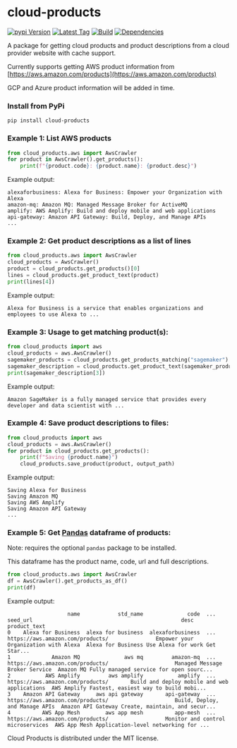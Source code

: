 # cloud-products 

[![pypi Version](https://img.shields.io/pypi/v/cloud-products.svg?logo=pypi)](https://pypi.org/project/cloud-products/)
[![Latest Tag](https://img.shields.io/github/v/tag/dylanhogg/cloud-products)](https://github.com/dylanhogg/cloud-products/tags)
[![Build](https://github.com/dylanhogg/cloud-products/workflows/build/badge.svg)](https://github.com/dylanhogg/cloud-products/actions)
[![Dependencies](https://img.shields.io/librariesio/github/dylanhogg/cloud-products)](https://libraries.io/github/dylanhogg/cloud-products)

A package for getting cloud products and product descriptions from a cloud provider website with cache support.

Currently supports getting AWS product information from 
[https://aws.amazon.com/products](https://aws.amazon.com/products)

GCP and Azure product information will be added in time.


### Install from PyPi
```shell script
pip install cloud-products
```


### Example 1: List AWS products
```python
from cloud_products.aws import AwsCrawler
for product in AwsCrawler().get_products():
    print(f"{product.code}: {product.name}: {product.desc}")
```

Example output:
```
alexaforbusiness: Alexa for Business: Empower your Organization with Alexa
amazon-mq: Amazon MQ: Managed Message Broker for ActiveMQ
amplify: AWS Amplify: Build and deploy mobile and web applications
api-gateway: Amazon API Gateway: Build, Deploy, and Manage APIs
...
```


### Example 2: Get product descriptions as a list of lines
```python
from cloud_products.aws import AwsCrawler
cloud_products = AwsCrawler()
product = cloud_products.get_products()[0]
lines = cloud_products.get_product_text(product)
print(lines[4])
```

Example output:
```
Alexa for Business is a service that enables organizations and employees to use Alexa to ...
```


### Example 3: Usage to get matching product(s):
```python
from cloud_products import aws
cloud_products = aws.AwsCrawler()
sagemaker_products = cloud_products.get_products_matching("sagemaker")
sagemaker_description = cloud_products.get_product_text(sagemaker_products[0])
print(sagemaker_description[3])
```

Example output:
```
Amazon SageMaker is a fully managed service that provides every developer and data scientist with ...
```


### Example 4: Save product descriptions to files:
```python
from cloud_products import aws
cloud_products = aws.AwsCrawler()
for product in cloud_products.get_products():
    print(f"Saving {product.name}")
    cloud_products.save_product(product, output_path)
```

Example output:
```
Saving Alexa for Business
Saving Amazon MQ
Saving AWS Amplify
Saving Amazon API Gateway
...
```


### Example 5: Get [Pandas](https://pandas.pydata.org/pandas-docs/stable/reference/api/pandas.DataFrame.html) dataframe of products:
Note: requires the optional `pandas` package to be installed.  

This dataframe has the product name, code, url and full descriptions.

```python
from cloud_products.aws import AwsCrawler
df = AwsCrawler().get_products_as_df()
print(df)
```

Example output:
```
                   name            std_name              code  ...                          seed_url                                               desc                                       product_text
0    Alexa for Business  alexa for business  alexaforbusiness  ...  https://aws.amazon.com/products/               Empower your Organization with Alexa  Alexa for Business Use Alexa for work Get Star...
1             Amazon MQ              aws mq         amazon-mq  ...  https://aws.amazon.com/products/                     Managed Message Broker Service  Amazon MQ Fully managed service for open sourc...
2           AWS Amplify         aws amplify           amplify  ...  https://aws.amazon.com/products/       Build and deploy mobile and web applications  AWS Amplify Fastest, easiest way to build mobi...
3    Amazon API Gateway     aws api gateway       api-gateway  ...  https://aws.amazon.com/products/                     Build, Deploy, and Manage APIs  Amazon API Gateway Create, maintain, and secur...
4          AWS App Mesh        aws app mesh          app-mesh  ...  https://aws.amazon.com/products/                  Monitor and control microservices  AWS App Mesh Application-level networking for ...
```


Cloud Products is distributed under the MIT license.
